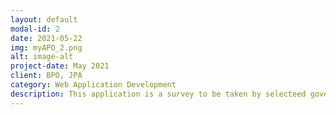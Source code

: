 ```yaml
---
layout: default
modal-id: 2
date: 2021-05-22
img: myAPO_2.png
alt: image-alt
project-date: May 2021
client: BPO, JPA
category: Web Application Development
description: This application is a survey to be taken by selecteed government staffs in all agencies in Malaysia. Purposely to make a model and analyze it to be one of indicator for determine allocation vacancy in Government.
---
```

